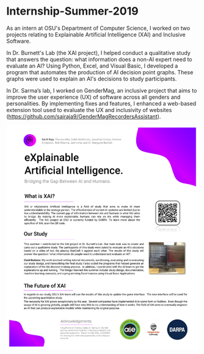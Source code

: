 # Internship-Summer-2019

As an intern at OSU's Department of Computer Science, I worked on two projects relating to Explainable Artificial Intelligence (XAI) and Inclusive Software.

In Dr. Burnett's Lab (the XAI project), I helped conduct a qualitative study that answers the question: what information does a non-AI expert need to evaluate an AI? Using Python, Excel, and Visual Basic, I developed a program that automates the production of AI decision point graphs. These graphs were used to explain an AI's decisions to study participants.

In Dr. Sarma’s lab, I worked on GenderMag, an inclusive project that aims to improve the user experience (UX) of software across all genders and personalities. By implementing fixes and features, I enhanced a web-based extension tool used to evaluate the UX and inclusivity of websites (https://github.com/sairaja9/GenderMagRecordersAssistant).

<img src="https://github.com/sairaja9/Internship-Summer-2019/blob/master/XAIposter.png">
